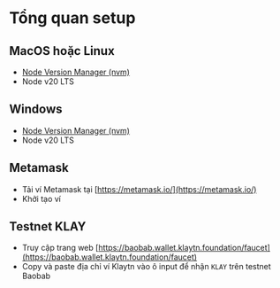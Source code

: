 # Tổng quan setup

## MacOS hoặc Linux
- [Node Version Manager (nvm)](https://remix.ethereum.org/#lang=en&optimize=false&runs=200&evmVersion=null)
- Node v20 LTS

## Windows
- [Node Version Manager (nvm)](https://remix.ethereum.org/#lang=en&optimize=false&runs=200&evmVersion=null)
- Node v20 LTS

## Metamask
- Tải ví Metamask tại [https://metamask.io/](https://metamask.io/)
- Khởi tạo ví
  
## Testnet KLAY
- Truy cập trang web [https://baobab.wallet.klaytn.foundation/faucet](https://baobab.wallet.klaytn.foundation/faucet)
- Copy và paste địa chỉ ví Klaytn vào ô input để nhận `KLAY` trên testnet Baobab